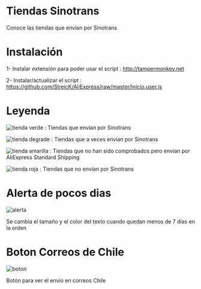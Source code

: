 # Tiendas Sinotrans
Conoce las tiendas que envían por Sinotrans


# Instalación 
1- Instalar extensión para poder usar el script : http://tampermonkey.net

2- Instalar/actualizar el script : https://github.com/StreicK/AliExpress/raw/master/Inicio.user.js


# Leyenda 
![tienda verde](https://imgur.com/eSqqzoe) : Tiendas que envían por Sinotrans

![tienda degrade](https://imgur.com/kKOIygi) : Tiendas que a veces envían por Sinotrans

![tienda amarilla](https://imgur.com/H1yuxRs) : Tiendas que no han sido comprobados pero envían por AliExpress Standard Shipping

![tienda roja](https://imgur.com/rNgp3Y2) : Tiendas que no envían por Sinotrans

# Alerta de pocos dias 

![alerta](http://i.imgur.com/lKQFtQH.jpg)  

Se cambia el tamaño y el color del texto cuando quedan menos de 7 días en la orden     



# Boton Correos de Chile

![boton](http://i.imgur.com/HDas0aS.jpg)

Botón para ver el envío en correos Chile
